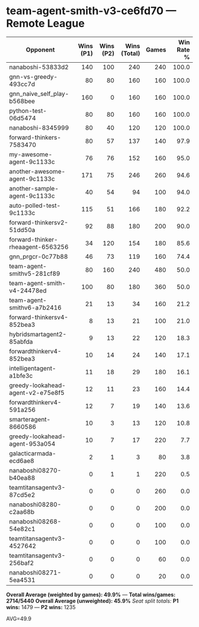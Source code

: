 # team-agent-smith-v3-ce6fd70 — Remote League

| Opponent | Wins (P1) | Wins (P2) | Wins (Total) | Games | Win Rate % |
|---|---:|---:|---:|---:|---:|
| nanaboshi-53833d2 | 140 | 100 | 240 | 240 | 100.0 |
| gnn-vs-greedy-493cc7d | 80 | 80 | 160 | 160 | 100.0 |
| gnn_naive_self_play-b568bee | 160 | 0 | 160 | 160 | 100.0 |
| python-test-06d5474 | 80 | 80 | 160 | 160 | 100.0 |
| nanaboshi-8345999 | 80 | 40 | 120 | 120 | 100.0 |
| forward-thinkers-7583470 | 80 | 57 | 137 | 140 | 97.9 |
| my-awesome-agent-9c1133c | 76 | 76 | 152 | 160 | 95.0 |
| another-awesome-agent-9c1133c | 171 | 75 | 246 | 260 | 94.6 |
| another-sample-agent-9c1133c | 40 | 54 | 94 | 100 | 94.0 |
| auto-polled-test-9c1133c | 115 | 51 | 166 | 180 | 92.2 |
| forward-thinkersv2-51dd50a | 92 | 88 | 180 | 200 | 90.0 |
| forward-thinker-rheaagent-6563256 | 34 | 120 | 154 | 180 | 85.6 |
| gnn_prgcr-0c77b88 | 46 | 73 | 119 | 160 | 74.4 |
| team-agent-smithv5-281cf89 | 80 | 160 | 240 | 480 | 50.0 |
| team-agent-smith-v4-24478ed | 100 | 80 | 180 | 360 | 50.0 |
| team-agent-smithv6-a7b2416 | 21 | 13 | 34 | 160 | 21.2 |
| forward-thinkersv4-852bea3 | 8 | 13 | 21 | 100 | 21.0 |
| hybridsmartagent2-85abfda | 9 | 13 | 22 | 120 | 18.3 |
| forwardthinkerv4-852bea3 | 10 | 14 | 24 | 140 | 17.1 |
| intelligentagent-a1bfe3c | 11 | 18 | 29 | 180 | 16.1 |
| greedy-lookahead-agent-v2-e75e8f5 | 12 | 11 | 23 | 160 | 14.4 |
| forwardthinkerv4-591a256 | 12 | 7 | 19 | 140 | 13.6 |
| smarteragent-8660586 | 10 | 3 | 13 | 120 | 10.8 |
| greedy-lookahead-agent-953a054 | 10 | 7 | 17 | 220 | 7.7 |
| galacticarmada-ecd6ae8 | 2 | 1 | 3 | 80 | 3.8 |
| nanaboshi08270-b40ea88 | 0 | 1 | 1 | 220 | 0.5 |
| teamtitansagentv3-87cd5e2 | 0 | 0 | 0 | 260 | 0.0 |
| nanaboshi08280-c2aa68b | 0 | 0 | 0 | 200 | 0.0 |
| nanaboshi08268-54e82c1 | 0 | 0 | 0 | 100 | 0.0 |
| teamtitansagentv3-4527642 | 0 | 0 | 0 | 100 | 0.0 |
| teamtitansagentv3-256baf2 | 0 | 0 | 0 | 60 | 0.0 |
| nanaboshi08271-5ea4531 | 0 | 0 | 0 | 20 | 0.0 |

**Overall Average (weighted by games): 49.9%**  —  **Total wins/games: 2714/5440**
**Overall Average (unweighted): 45.9%**
_Seat split totals:_ **P1 wins:** 1479 — **P2 wins:** 1235

AVG=49.9
